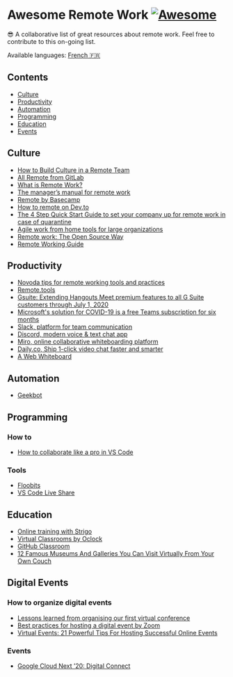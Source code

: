 # Awesome Remote Work [![Awesome](https://cdn.rawgit.com/sindresorhus/awesome/d7305f38d29fed78fa85652e3a63e154dd8e8829/media/badge.svg)](https://github.com/sindresorhus/awesome)

😎 A collaborative list of great resources about remote work. Feel free to contribute to this on-going list.

Available languages: [French :fr:](https://github.com/jlandure/awesome-remote-work/blob/master/README-fr.md)

## Contents

- [Culture](#culture)
- [Productivity](#productivity)
- [Automation](#automation)
- [Programming](#programming)
- [Education](#education)
- [Events](#events)


## Culture

- [How to Build Culture in a Remote Team](https://zapier.com/learn/remote-work/how-build-culture-remote-team/)
- [All Remote from GitLab](https://about.gitlab.com/company/culture/all-remote/)
- [What is Remote Work?](https://open.buffer.com/remote-work/)
- [The manager’s manual for remote work](https://slackhq.com/manager-manual-for-remote-work)
- [Remote by Basecamp](https://basecamp.com/books/remote)
- [How to remote on Dev.to](https://dev.to/andydangerous/how-to-remote)
- [The 4 Step Quick Start Guide to set your company up for remote work in case of quarantine](https://medium.com/@kaionthecouch/the-4-step-quick-start-guide-to-set-your-company-up-for-remote-work-in-case-of-emergencies-587fd015ef18)
- [Agile work from home tools for large organizations](https://ativo.io/blog/agile-work-from-home-tools-for-large-organizations/)
- [Remote work: The Open Source Way](https://dev.to/anajsana95/remote-work-the-open-source-way-i52)
- [Remote Working Guide](https://www.appsmith.com/posts/remote-working-guide/)

## Productivity

- [Novoda tips for remote working tools and practices](https://blog.novoda.com/our-top-tips-for-remote-working-tools-and-practices/)
- [Remote.tools](https://www.remote.tools/)
- [Gsuite: Extending Hangouts Meet premium features to all G Suite customers through July 1, 2020](https://gsuiteupdates.googleblog.com/2020/03/enabling-hangouts-meet-premium-features.html)
- [Microsoft's solution for COVID-19 is a free Teams subscription for six months
](https://www.pcworld.com/article/3530374/microsofts-solution-for-covid-19-is-a-free-teams-subscription-for-six-months.html)
- [Slack, platform for team communication](https://slack.com/)
- [Discord, modern voice & text chat app](https://discordapp.com/)
- [Miro, online collaborative whiteboarding platform](https://miro.com/)
- [Daily.co, Ship 1-click video chat faster and smarter](https://www.daily.co/)
- [A Web Whiteboard](https://awwapp.com/)


## Automation

- [Geekbot](https://geekbot.com/)


## Programming

### How to

- [How to collaborate like a pro in VS Code
](https://dev.to/thegeoffstevens/how-to-collaborate-like-a-pro-in-vs-code-4iaj)

### Tools

- [Floobits](https://floobits.com/)
- [VS Code Live Share](https://marketplace.visualstudio.com/items?itemName=MS-vsliveshare.vsliveshare-pack)

## Education

- [Online training with Strigo](https://strigo.io/)
- [Virtual Classrooms by Oclock](https://oclock.io/)
- [GitHub Classroom](https://classroom.github.com/)
- [12 Famous Museums And Galleries You Can Visit Virtually From Your Own Couch](https://www.boredpanda.com/famous-museums-offering-virtual-tours/)


## Digital Events

### How to organize digital events

- [Lessons learned from organising our first virtual conference](https://www.taxjustice.net/2020/03/05/lessons-learned-from-organising-our-first-virtual-conference/)
- [Best practices for hosting a digital event by Zoom](https://blog.zoom.us/wordpress/2020/03/04/best-practices-for-hosting-a-digital-event/)
- [Virtual Events: 21 Powerful Tips For Hosting Successful Online Events](https://navidmoazzez.com/virtual-events/)

### Events

- [Google Cloud Next ’20: Digital Connect](https://cloud.withgoogle.com/next/sf)


